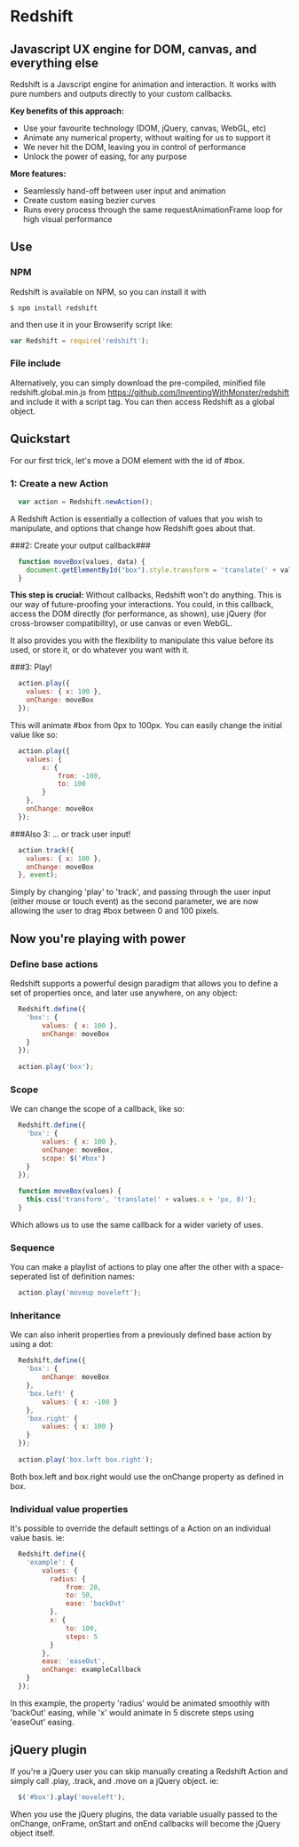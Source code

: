 # Redshift

## Javascript UX engine for DOM, canvas, and everything else

Redshift is a Javscript engine for animation and interaction. It works with pure numbers and outputs directly to your custom callbacks.

**Key benefits of this approach:**

* Use your favourite technology (DOM, jQuery, canvas, WebGL, etc)
* Animate any numerical property, without waiting for us to support it
* We never hit the DOM, leaving you in control of performance
* Unlock the power of easing, for any purpose


**More features:**

* Seamlessly hand-off between user input and animation
* Create custom easing bezier curves
* Runs every process through the same requestAnimationFrame loop for high visual performance


## Use

### NPM

Redshift is available on NPM, so you can install it with 

```  
$ npm install redshift
```

and then use it in your Browserify script like:

```javascript  
var Redshift = require('redshift');
```


### File include

Alternatively, you can simply download the pre-compiled, minified file redshift.global.min.js from https://github.com/InventingWithMonster/redshift and include it with a script tag. You can then access Redshift as a global object.


## Quickstart

For our first trick, let's move a DOM element with the id of #box.

### 1: Create a new Action

```javascript
  var action = Redshift.newAction();
```

A Redshift Action is essentially a collection of values that you wish to manipulate, and options that change how Redshift goes about that.


###2: Create your output callback###

```javascript
  function moveBox(values, data) {
  	document.getElementById("box").style.transform = 'translate(' + values.x + 'px,0)';
  }
```

**This step is crucial:** Without callbacks, Redshift won't do anything. This is our way of future-proofing your interactions. You could, in this callback, access the DOM directly (for performance, as shown), use jQuery (for cross-browser compatibility), or use canvas or even WebGL.

It also provides you with the flexibility to manipulate this value before its used, or store it, or do whatever you want with it.

###3: Play!

```javascript
  action.play({
  	values: { x: 100 },
  	onChange: moveBox
  });
```

This will animate #box from 0px to 100px. You can easily change the initial value like so: 

```javascript
  action.play({
  	values: {
	  	x: {
	  		from: -100,
	  		to: 100
	  	}
  	},
  	onChange: moveBox
  });
```

###Also 3: ... or track user input!

```javascript
  action.track({
  	values: { x: 100 },
  	onChange: moveBox
  }, event);
```

Simply by changing 'play' to 'track', and passing through the user input (either mouse or touch event) as the second parameter, we are now allowing the user to drag #box between 0 and 100 pixels.

## Now you're playing with power

### Define base actions

Redshift supports a powerful design paradigm that allows you to define a set of properties once, and later use anywhere, on any object:

```javascript
  Redshift.define({
  	'box': {
  		values: { x: 100 },
  		onChange: moveBox
  	}
  });
  
  action.play('box');
```

### Scope

We can change the scope of a callback, like so:

```javascript
  Redshift.define({
  	'box': {
  		values: { x: 100 },
  		onChange: moveBox,
  		scope: $('#box')
  	}
  });
  
  function moveBox(values) {
    this.css('transform', 'translate(' + values.x + 'px, 0)');
  }
```

Which allows us to use the same callback for a wider variety of uses.


### Sequence

You can make a playlist of actions to play one after the other with a space-seperated list of definition names:

```javascript
  action.play('moveup moveleft');
```

### Inheritance

We can also inherit properties from a previously defined base action by using a dot:

```javascript
  Redshift,define({
  	'box': {
  		onChange: moveBox
  	},
  	'box.left' {
  		values: { x: -100 }
  	},
  	'box.right' {
  		values: { x: 100 }
  	}
  });
  
  action.play('box.left box.right');
```

Both box.left and box.right would use the onChange property as defined in box.

### Individual value properties

It's possible to override the default settings of a Action on an individual value basis. ie:

```javascript
  Redshift.define({
  	'example': {
  		values: {
  		  radius: {
  		      from: 20,
  		      to: 50,
  		      ease: 'backOut'
  		  },
  		  x: {
  		      to: 100,
  		      steps: 5
  		  }
  		},
  		ease: 'easeOut',
  		onChange: exampleCallback
  	}
  });
```

In this example, the property 'radius' would be animated smoothly with 'backOut' easing, while 'x' would animate in 5 discrete steps using 'easeOut' easing.

## jQuery plugin

If you're a jQuery user you can skip manually creating a Redshift Action and simply call .play, .track, and .move on a jQuery object. ie:

```javascript
  $('#box').play('moveleft');
```

When you use the jQuery plugins, the data variable usually passed to the onChange, onFrame, onStart and onEnd callbacks will become the jQuery object itself.
